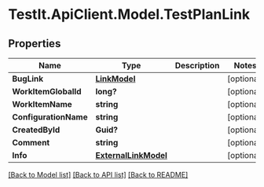 # TestIt.ApiClient.Model.TestPlanLink

## Properties

Name | Type | Description | Notes
------------ | ------------- | ------------- | -------------
**BugLink** | [**LinkModel**](LinkModel.md) |  | [optional] 
**WorkItemGlobalId** | **long?** |  | [optional] 
**WorkItemName** | **string** |  | [optional] 
**ConfigurationName** | **string** |  | [optional] 
**CreatedById** | **Guid?** |  | [optional] 
**Comment** | **string** |  | [optional] 
**Info** | [**ExternalLinkModel**](ExternalLinkModel.md) |  | [optional] 

[[Back to Model list]](../README.md#documentation-for-models) [[Back to API list]](../README.md#documentation-for-api-endpoints) [[Back to README]](../README.md)

